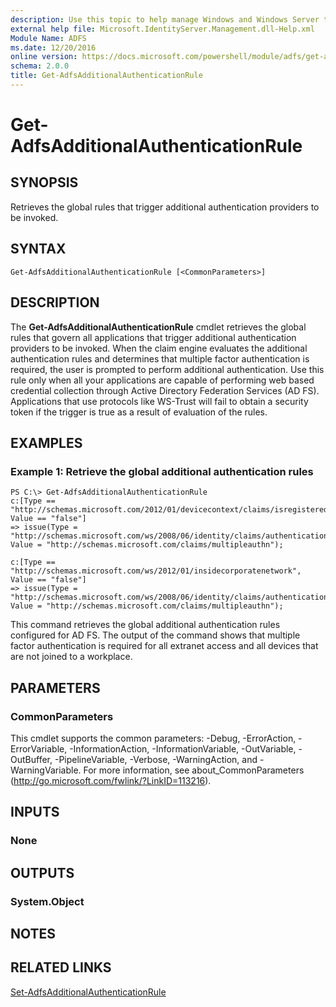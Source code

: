 ```yaml
---
description: Use this topic to help manage Windows and Windows Server technologies with Windows PowerShell.
external help file: Microsoft.IdentityServer.Management.dll-Help.xml
Module Name: ADFS
ms.date: 12/20/2016
online version: https://docs.microsoft.com/powershell/module/adfs/get-adfsadditionalauthenticationrule?view=windowsserver2016-ps&wt.mc_id=ps-gethelp
schema: 2.0.0
title: Get-AdfsAdditionalAuthenticationRule
---
```


# Get-AdfsAdditionalAuthenticationRule

## SYNOPSIS
Retrieves the global rules that trigger additional authentication providers to be invoked.

## SYNTAX

```
Get-AdfsAdditionalAuthenticationRule [<CommonParameters>]
```

## DESCRIPTION
The **Get-AdfsAdditionalAuthenticationRule** cmdlet retrieves the global rules that govern all applications that trigger additional authentication providers to be invoked.
When the claim engine evaluates the additional authentication rules and determines that multiple factor authentication is required, the user is prompted to perform additional authentication.
Use this rule only when all your applications are capable of performing web based credential collection through Active Directory Federation Services (AD FS).
Applications that use protocols like WS-Trust will fail to obtain a security token if the trigger is true as a result of evaluation of the rules.

## EXAMPLES

### Example 1: Retrieve the global additional authentication rules
```
PS C:\> Get-AdfsAdditionalAuthenticationRule
c:[Type == "http://schemas.microsoft.com/2012/01/devicecontext/claims/isregistereduser", Value == "false"]
=> issue(Type = "http://schemas.microsoft.com/ws/2008/06/identity/claims/authenticationmethod", Value = "http://schemas.microsoft.com/claims/multipleauthn");

c:[Type == "http://schemas.microsoft.com/ws/2012/01/insidecorporatenetwork", Value == "false"]
=> issue(Type = "http://schemas.microsoft.com/ws/2008/06/identity/claims/authenticationmethod", Value = "http://schemas.microsoft.com/claims/multipleauthn");
```

This command retrieves the global additional authentication rules configured for AD FS.
The output of the command shows that multiple factor authentication is required for all extranet access and all devices that are not joined to a workplace.

## PARAMETERS

### CommonParameters
This cmdlet supports the common parameters: -Debug, -ErrorAction, -ErrorVariable, -InformationAction, -InformationVariable, -OutVariable, -OutBuffer, -PipelineVariable, -Verbose, -WarningAction, and -WarningVariable. For more information, see about_CommonParameters (http://go.microsoft.com/fwlink/?LinkID=113216).

## INPUTS

### None

## OUTPUTS

### System.Object

## NOTES

## RELATED LINKS

[Set-AdfsAdditionalAuthenticationRule](./Set-AdfsAdditionalAuthenticationRule.md)

